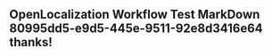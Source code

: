 <properties
ms.topic="hero-topic"
ms.test1="hero-topic"
ms.test2="test"/>

## OpenLocalization Workflow Test MarkDown 80995dd5-e9d5-445e-9511-92e8d3416e64 thanks!
<!--HONumber=Mar16_HO3-->
